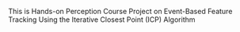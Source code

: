 This is Hands-on Perception Course Project on Event-Based Feature Tracking Using the Iterative Closest Point (ICP) Algorithm
